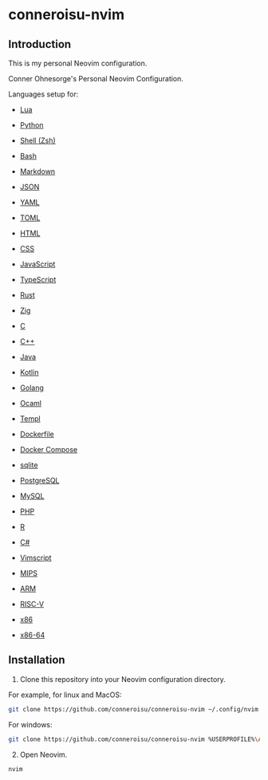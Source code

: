 # conneroisu-nvim

## Introduction

This is my personal Neovim configuration.

Conner Ohnesorge's Personal Neovim Configuration.

Languages setup for:
- [ Lua ](https://lua.org/)
- [ Python ](https://www.python.org/)
- [ Shell (Zsh) ](https://www.zsh.org/)
- [ Bash ](https://www.gnu.org/software/bash/)
- [ Markdown ](https://www.markdownguide.org/)
- [ JSON ](https://www.json.org/)
- [ YAML ](https://yaml.org/)
- [ TOML ](https://toml.io/)
- [ HTML ](https://www.w3.org/TR/html/)
- [ CSS ](https://www.w3.org/Style/CSS/)
- [ JavaScript ](https://www.ecma-international.org/publications/standards/Ecma-262.htm)
- [ TypeScript ](https://www.typescriptlang.org/)
- [ Rust ](https://www.rust-lang.org/)
- [ Zig ](https://ziglang.org/)
- [ C ](https://en.wikipedia.org/wiki/C_(programming_language))
- [ C++ ](https://en.wikipedia.org/wiki/C%2B%2B)
- [ Java ](https://www.java.com/)
- [ Kotlin ](https://kotlinlang.org/)
- [ Golang ](https://go.dev/)
- [ Ocaml ](https://ocaml.org/)
- [ Templ ](https://templ.guide/)
- [ Dockerfile ](https://docs.docker.com/engine/reference/builder/)
- [ Docker Compose ](https://docs.docker.com/compose/)
- [ sqlite ](https://www.sqlite.org/index.html)
- [ PostgreSQL ](https://www.postgresql.org/)
- [ MySQL ](https://www.mysql.com/)
- [ PHP ](https://www.php.net/)
- [ R ](https://www.r-project.org/)
- [ C# ](https://docs.microsoft.com/en-us/dotnet/csharp/)
- [ Vimscript ](https://vim.fandom.com/wiki/Vimscript)

- [ MIPS ](https://mips.com/)
- [ ARM ](https://en.wikipedia.org/wiki/ARM_architecture)
- [ RISC-V ](https://en.wikipedia.org/wiki/RISC-V)
- [ x86 ](https://en.wikipedia.org/wiki/X86)
- [ x86-64 ](https://en.wikipedia.org/wiki/X86-64)

## Installation

1. Clone this repository into your Neovim configuration directory.

For example, for linux and MacOS:

```bash
git clone https://github.com/conneroisu/conneroisu-nvim ~/.config/nvim
```

For windows:

```bash
git clone https://github.com/conneroisu/conneroisu-nvim %USERPROFILE%\AppData\Local\nvim
```


2. Open Neovim.

```vim
nvim
```
